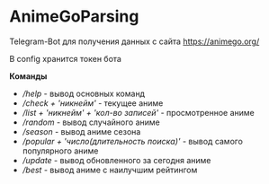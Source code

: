 # AnimeGoParsing   

Telegram-Bot для получения данных с сайта https://animego.org/  

В config хранится токен бота  

**Команды**  

- */help* - вывод основных команд  
- */check + 'никнейм'* - текущее аниме  
- */list + 'никнейм' + 'кол-во записей'* - просмотренное аниме  
- */random* - вывод случайного аниме  
- */season* - вывод аниме сезона  
- */popular + 'число(длительность поиска)'* - вывод самого популярного аниме  
- */update* - вывод обновленного за сегодня аниме  
- */best* - вывод аниме с наилучшим рейтингом  
